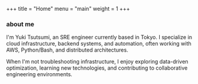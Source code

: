 +++
title = "Home"
menu = "main"
weight = 1
+++

### about me

I'm Yuki Tsutsumi, an SRE engineer currently based in Tokyo. I specialize in cloud infrastructure, backend systems, and automation, often working with AWS, Python/Bash, and distributed architectures.

When I'm not troubleshooting infrastructure, I enjoy exploring data-driven optimization, learning new technologies, and contributing to collaborative engineering environments.